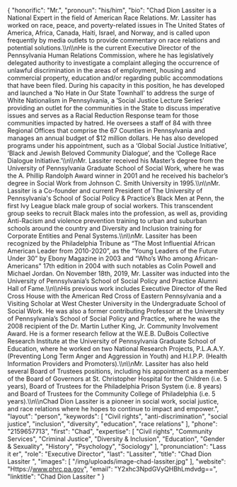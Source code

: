 {
  "honorific": "Mr.",
  "pronoun": "his/him",
  "bio": "Chad Dion Lassiter is a National Expert in the field of American Race Relations. Mr. Lassiter has worked on race, peace, and poverty-related issues in The United States of America, Africa, Canada, Haiti, Israel, and Norway, and is called upon frequently by media outlets to provide commentary on race relations and potential solutions.\\\n\\\nHe is the current Executive Director of the Pennsylvania Human Relations Commission, where he has legislatively delegated authority to investigate a complaint alleging the occurrence of unlawful discrimination in the areas of employment, housing and commercial property, education and/or regarding public accommodations that have been filed. During his capacity in this position, he has developed and launched a ‘No Hate in Our State Townhall’ to address the surge of White Nationalism in Pennsylvania, a ‘Social Justice Lecture Series’ providing an outlet for the communities in the State to discuss imperative issues and serves as a Racial Reduction Response team for those communities impacted by hatred. He oversees a staff of 84 with three Regional Offices that comprise the 67 Counties in Pennsylvania and manages an annual budget of $12 million dollars. He has also developed programs under his appointment, such as a ‘Global Social Justice Initiative’, ‘Black and Jewish Beloved Community Dialogue’, and the ‘College Race Dialogue Initiative.’\\\n\\\nMr. Lassiter received his Master’s degree from the University of Pennsylvania Graduate School of Social Work, where he was the A. Phillip Randolph Award winner in 2001 and he received his bachelor’s degree in Social Work from Johnson C. Smith University in 1995.\\\n\\\nMr. Lassiter is a Co-founder and current President of The University of Pennsylvania's School of Social Policy & Practice’s Black Men at Penn, the first Ivy League black male group of social workers. This transcendent group seeks to recruit Black males into the profession, as well as, providing Anti-Racism and violence prevention training to urban and suburban schools around the country and Diversity and Inclusion training for Corporate Entities and Penal Systems.\\\n\\\nMr. Lassiter has been recognized by the Philadelphia Tribune as “The Most Influential African American Leader from 2010-2020”, as the “Young Leaders of the Future Under 30” by Ebony Magazine in 2003 and “Who’s Who among African-Americans\" 17th edition in 2004 with such notables as Colin Powell and Michael Jordan. On November 18th, 2019, Mr. Lassiter was inducted into the University of Pennsylvania’s School of Social Policy and Practice Alumni Hall of Fame.\\\n\\\nHis previous work includes Executive Director of the Red Cross House with the American Red Cross of Eastern Pennsylvania and a Visiting Scholar at West Chester University in the Undergraduate School of Social Work. He was also a former contributing Professor at the University of Pennsylvania’s School of Social Policy and Practice, where he was the 2008 recipient of the Dr. Martin Luther King, Jr. Community Involvement Award. He is a former research fellow at the W.E.B. DuBois Collective Research Institute at the University of Pennsylvania Graduate School of Education, where he worked on two National Research Projects, P.L.A.A.Y. (Preventing Long Term Anger and Aggression in Youth) and H.I.P.P. (Health Information Providers and Promoters).\\\n\\\nMr. Lassiter has also held several Board of Trustees positions, including his appointment as a member of the Board of Governors at St. Christopher Hospital for the Children (i.e. 5 years), Board of Trustees for the Philadelphia Prison System (i.e. 8 years) and Board of Trustees for the Community College of Philadelphia (i.e. 5 years).\\\n\\\nChad Dion Lassiter is a pioneer in social work, social justice, and race relations where he hopes to continue to impact and empower.",
  "layout": "person",
  "keywords": [
    "Civil rights",
    "anti-discrimination",
    "social justice",
    "inclusion",
    "diversity",
    "education",
    "race relations"
  ],
  "phone": "2159657713",
  "first": "Chad",
  "expertise": [
    "Civil rights",
    "Community Services",
    "Criminal Justice",
    "Diversity & Inclusion",
    "Education",
    "Gender & Sexuality",
    "History",
    "Psychology",
    "Sociology"
  ],
  "pronunciation": "Lass it er",
  "role": "Executive Director",
  "last": "Lassiter",
  "title": "Chad Dion Lassiter ",
  "images": [
    "/img/uploads/image-chad-lassiter.jpg"
  ],
  "website": "Https://www.phrc.pa.gov",
  "email": "Y2xhc3NpdGVyQHBhLmdvdg==",
  "linktitle": "Chad Dion Lassiter "
}